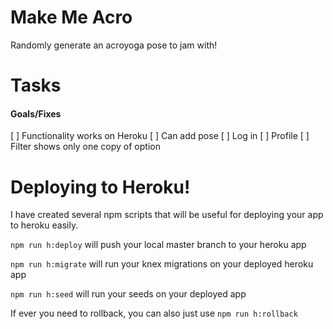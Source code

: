 # Make Me Acro

Randomly generate an acroyoga pose to jam with!

# Tasks

#### Goals/Fixes

[ ] Functionality works on Heroku
[ ] Can add pose
[ ] Log in
[ ] Profile
[ ] Filter shows only one copy of option


# Deploying to Heroku!

I have created several npm scripts that will be useful for deploying your app to heroku easily.

`npm run h:deploy` will push your local master branch to your heroku app

`npm run h:migrate` will run your knex migrations on your deployed heroku app

`npm run h:seed` will run your seeds on your deployed app

If ever you need to rollback, you can also just use `npm run h:rollback`
